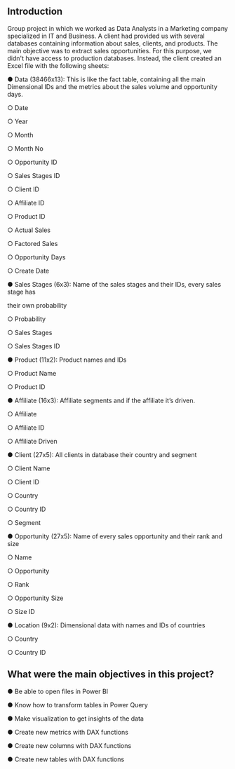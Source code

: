 ## **Introduction**

Group project in which we worked as Data Analysts in a Marketing company specialized in IT and Business. A client had provided us with several databases containing information about sales, clients, and products. The main objective was to extract sales opportunities. For this purpose, we didn't have access to production databases. Instead, the client created an Excel file with the following sheets:


● Data (38466x13): This is like the fact table, containing all the main Dimensional IDs
and the metrics about the sales volume and opportunity days.

○ Date

○ Year

○ Month

○ Month No

○ Opportunity ID

○ Sales Stages ID

○ Client ID

○ Affiliate ID

○ Product ID

○ Actual Sales

○ Factored Sales

○ Opportunity Days

○ Create Date



● Sales Stages (6x3): Name of the sales stages and their IDs, every sales stage has

their own probability

○ Probability

○ Sales Stages

○ Sales Stages ID



● Product (11x2): Product names and IDs

○ Product Name

○ Product ID



● Affiliate (16x3): Affiliate segments and if the affiliate it’s driven.

○ Affiliate

○ Affiliate ID

○ Affiliate Driven



● Client (27x5): All clients in database their country and segment

○ Client Name

○ Client ID

○ Country

○ Country ID

○ Segment



● Opportunity (27x5): Name of every sales opportunity and their rank and size

○ Name

○ Opportunity

○ Rank

○ Opportunity Size

○ Size ID



● Location (9x2): Dimensional data with names and IDs of countries

○ Country

○ Country ID






## **What were the main objectives in this project?**

● Be able to open files in Power BI

● Know how to transform tables in Power Query

● Make visualization to get insights of the data

● Create new metrics with DAX functions

● Create new columns with DAX functions

● Create new tables with DAX functions





